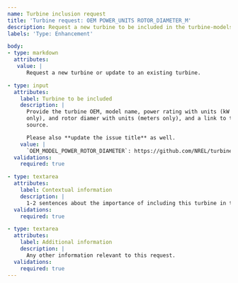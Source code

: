 ```yaml
---
name: Turbine inclusion request
title: 'Turbine request: OEM POWER_UNITS ROTOR_DIAMETER_M'
description: Request a new turbine to be included in the turbine-models library.
labels: 'Type: Enhancement'

body:
- type: markdown
  attributes:
   value: |
      Request a new turbine or update to an existing turbine.

- type: input
  attributes:
    label: Turbine to be included
    description: |
      Provide the turbine OEM, model name, power rating with units (kW or MW
      only), and rotor diamer with units (meters only), and a link to the data
      source.

      Please also **update the issue title** as well.
    value: |
      `OEM_MODEL_POWER_ROTOR_DIAMETER`: https://github.com/NREL/turbine-models
  validations:
    required: true

- type: textarea
  attributes:
    label: Contextual information
    description: |
      1-2 sentences about the importance of including this turbine in the repository.
  validations:
    required: true

- type: textarea
  attributes:
    label: Additional information
    description: |
      Any other information relevant to this request.
  validations:
    required: true
---
```

